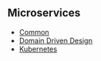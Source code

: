 ## Microservices

- [Common](common.md)
- [Domain Driven Design](domain-driven-design.md)
- [Kubernetes](kubernetes.md)
